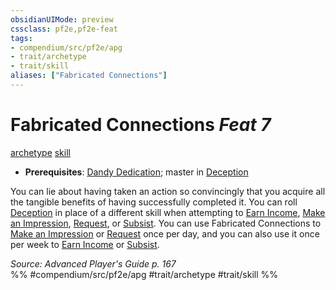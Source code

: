 ```yaml
---
obsidianUIMode: preview
cssclass: pf2e,pf2e-feat
tags:
- compendium/src/pf2e/apg
- trait/archetype
- trait/skill
aliases: ["Fabricated Connections"]
---
```

# Fabricated Connections  *Feat 7*  
[archetype](rules/traits/archetype.md "Archetype Feat Trait")  [skill](rules/traits/skill.md "Skill Feat Trait")  

- **Prerequisites**: [Dandy Dedication](compendium/feats/dandy-dedication-apg.md); master in [Deception](compendium/skills.md#Deception)

You can lie about having taken an action so convincingly that you acquire all the tangible benefits of having successfully completed it. You can roll [Deception](compendium/skills.md#Deception) in place of a different skill when attempting to [Earn Income](rules/actions/earn-income.md), [Make an Impression](rules/actions/make-an-impression.md), [Request](rules/actions/request.md), or [Subsist](rules/actions/subsist.md). You can use Fabricated Connections to [Make an Impression](rules/actions/make-an-impression.md) or [Request](rules/actions/request.md) once per day, and you can also use it once per week to [Earn Income](rules/actions/earn-income.md) or [Subsist](rules/actions/subsist.md).

*Source: Advanced Player's Guide p. 167*  
%% #compendium/src/pf2e/apg #trait/archetype #trait/skill %%